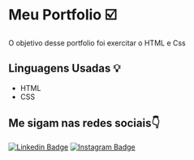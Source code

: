 # Meu Portfolio ☑️
  
O objetivo desse portfolio foi exercitar o HTML e Css

## Linguagens Usadas 💡

 - HTML
 - CSS

 


## Me sigam nas redes sociais👇
[![Linkedin Badge](https://img.shields.io/badge/-LinkedIn-blue?style=flat-square&logo=Linkedin&logoColor=white&link=https://www.linkedin.com/in/matheus-sanada-5a4918204/)](https://www.linkedin.com/in/matheus-sanada-5a4918204/) [![Instagram Badge](https://img.shields.io/badge/-Instagram-violet?style=flat-square&logo=Instagram&logoColor=white&link=https://www.instagram.com/theucoder/)](https://www.instagram.com/theucoder/)
 
